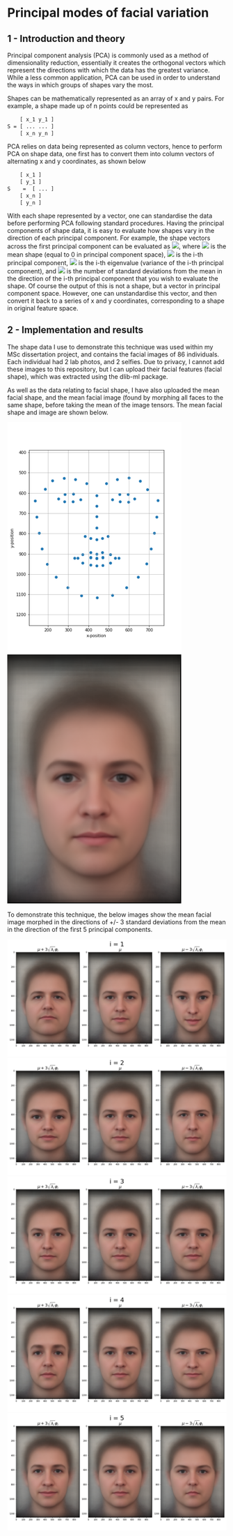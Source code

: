 # Principal modes of facial variation

## 1 - Introduction and theory

Principal component analysis (PCA) is commonly used as a method of dimensionality reduction, essentially it creates the orthogonal vectors which represent the directions with which the data has the greatest variance. While a less common application, PCA can be used in order to understand the ways in which groups of shapes vary the most.

Shapes can be mathematically represented as an array of x and y pairs. For example, a shape made up of n points could be represented as

        [ x_1 y_1 ]
    S = [ ... ... ]
        [ x_n y_n ]

PCA relies on data being represented as column vectors, hence to perform PCA on shape data, one first has to convert them into column vectors of alternating x and y coordinates, as shown below

		[ x_1 ]
		[ y_1 ]
    S    = 	[ ... ]
		[ x_n ]
		[ y_n ]

With each shape represented by a vector, one can standardise the data before performing PCA following standard procedures. Having the principal components of shape data, it is easy to evaluate how shapes vary in the direction of each principal component. For example, the shape vectors across the first principal component can be evaluated as <img src="https://render.githubusercontent.com/render/math?math=\mu \pm v \sqrt{\lambda_i} \varphi_i">, where <img src="https://render.githubusercontent.com/render/math?math=\mu"> is the mean shape (equal to 0 in principal component space), <img src="https://render.githubusercontent.com/render/math?math=\varphi_i"> is the i-th principal component, <img src="https://render.githubusercontent.com/render/math?math=\lambda_i"> is the i-th eigenvalue (variance of the i-th principal component), and <img src="https://render.githubusercontent.com/render/math?math=v"> is the number of standard deviations from the mean in the direction of the i-th principal component that you wish to evaluate the shape. Of course the output of this is not a shape, but a vector in principal component space. However, one can unstandardise this vector, and then convert it back to a series of x and y coordinates, corresponding to a shape in original feature space.


## 2 - Implementation and results

The shape data I use to demonstrate this technique was used within my MSc dissertation project, and contains the facial images of 86 individuals. Each individual had 2 lab photos, and 2 selfies. Due to privacy, I cannot add these images to this repository, but I can upload their facial features (facial shape), which was extracted using the dlib-ml package.

As well as the data relating to facial shape, I have also uploaded the mean facial shape, and the mean facial image (found by morphing all faces to the same shape, before taking the mean of the image tensors. The mean facial shape and image are shown below.


<img src="https://github.com/joebarnes1996/principal-modes-of-facial-variation/blob/master/images/example_features.png" width="400" align="center">
<img src="https://github.com/joebarnes1996/principal-modes-of-facial-variation/blob/master/Data/mean_image.png" width="400">

To demonstrate this technique, the below images show the mean facial image morphed in the directions of +/- 3 standard deviations from the mean in the direction of the first 5 principal components.

![](https://github.com/joebarnes1996/principal-modes-of-facial-variation/blob/master/images/mode_1.png?raw=True)
![](https://github.com/joebarnes1996/principal-modes-of-facial-variation/blob/master/images/mode_2.png?raw=True)
![](https://github.com/joebarnes1996/principal-modes-of-facial-variation/blob/master/images/mode_3.png?raw=True)
![](https://github.com/joebarnes1996/principal-modes-of-facial-variation/blob/master/images/mode_4.png?raw=True)
![](https://github.com/joebarnes1996/principal-modes-of-facial-variation/blob/master/images/mode_5.png?raw=True)
